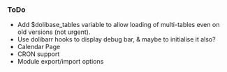 ### ToDo

* Add $dolibase_tables variable to allow loading of multi-tables even on old versions (not urgent).
* Use dolibarr hooks to display debug bar, & maybe to initialise it also?
* Calendar Page
* CRON support
* Module export/import options
